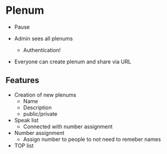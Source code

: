# Plenum

* Pause

* Admin sees all plenums
	- Authentication!
* Everyone can create plenum and share via URL

## Features

* Creation of new plenums
    - Name
    - Description
    - public/private
* Speak list
    - Connected with number assignment
* Number assignment
    - Assign number to people to not need to remeber names
* TOP list
